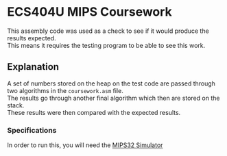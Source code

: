 # ECS404U MIPS Coursework

This assembly code was used as a check to see if it would produce the results expected.  
This means it requires the testing program to be able to see this work.

## Explanation
A set of numbers stored on the heap on the test code are passed through two algorithms in the `coursework.asm` file.  
The results go through another final algorithm which then are stored on the stack.  
These results were then compared with the expected results.


### Specifications
In order to run this, you will need the [MIPS32 Simulator](https://spimsimulator.sourceforge.net/)
